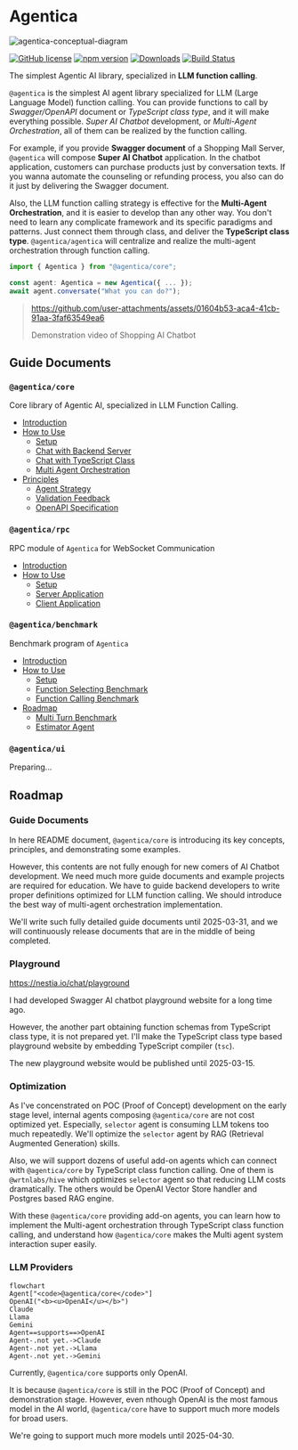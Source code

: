 # Agentica
![agentica-conceptual-diagram](https://github.com/user-attachments/assets/d7ebbd1f-04d3-4b0d-9e2a-234e29dd6c57)

[![GitHub license](https://img.shields.io/badge/license-MIT-blue.svg)](https://github.com/wrtnlabs/agentica/blob/master/LICENSE)
[![npm version](https://img.shields.io/npm/v/@agentica/core.svg)](https://www.npmjs.com/package/@agentica/core)
[![Downloads](https://img.shields.io/npm/dm/@agentica/core.svg)](https://www.npmjs.com/package/@agentica/core)
[![Build Status](https://github.com/wrtnlabs/agentica/workflows/build/badge.svg)](https://github.com/wrtnlabs/agentica/actions?query=workflow%3Abuild)

The simplest Agentic AI library, specialized in **LLM function calling**.

`@agentica` is the simplest AI agent library specialized for LLM (Large Language Model) function calling. You can provide functions to call by *Swagger/OpenAPI* document or *TypeScript class type*, and it will make everything possible. *Super AI Chatbot* development, or *Multi-Agent Orchestration*, all of them can be realized by the function calling.

For example, if you provide **Swagger document** of a Shopping Mall Server, `@agentica` will compose **Super AI Chatbot** application. In the chatbot application, customers can purchase products just by conversation texts. If you wanna automate the counseling or refunding process, you also can do it just by delivering the Swagger document.

Also, the LLM function calling strategy is effective for the **Multi-Agent Orchestration**, and it is easier to develop than any other way. You don't need to learn any complicate framework and its specific paradigms and patterns. Just connect them through class, and deliver the **TypeScript class type**. `@agentica/agentica` will centralize and realize the multi-agent orchestration through function calling.

```typescript
import { Agentica } from "@agentica/core";

const agent: Agentica = new Agentica({ ... });
await agent.conversate("What you can do?");
```

> https://github.com/user-attachments/assets/01604b53-aca4-41cb-91aa-3faf63549ea6
>
> Demonstration video of Shopping AI Chatbot

<!-- To do: re-capture demonstration video with Wrtnlabs title -->



## Guide Documents
### `@agentica/core`
Core library of Agentic AI, specialized in LLM Function Calling.

  - [Introduction](https://github.com/wrtnlabs/agentica/tree/main/packages/core)
  - [How to Use](https://github.com/wrtnlabs/agentica/tree/main/packages/core#how-to-use)
    - [Setup](https://github.com/wrtnlabs/agentica/tree/main/packages/core#setup)
    - [Chat with Backend Server](https://github.com/wrtnlabs/agentica/tree/main/packages/core#chat-with-backend-server)
    - [Chat with TypeScript Class](https://github.com/wrtnlabs/agentica/tree/main/packages/core#chat-with-typescript-class)
    - [Multi Agent Orchestration](https://github.com/wrtnlabs/agentica/tree/main/packages/core#multi-agent-orchestration)
  - [Principles](https://github.com/wrtnlabs/agentica/tree/main/packages/core#principles)
    - [Agent Strategy](https://github.com/wrtnlabs/agentica/tree/main/packages/core#agent-strategy)
    - [Validation Feedback](https://github.com/wrtnlabs/agentica/tree/main/packages/core#validation-feedback)
    - [OpenAPI Specification](https://github.com/wrtnlabs/agentica/tree/main/packages/core#openapi-specification)

### `@agentica/rpc`
RPC module of `Agentica` for WebSocket Communication

  - [Introduction](https://github.com/wrtnlabs/agentica/tree/main/packages/rpc)
  - [How to Use](https://github.com/wrtnlabs/agentica/tree/main/packages/rpc#how-to-use)
    - [Setup](https://github.com/wrtnlabs/agentica/tree/main/packages/rpc#setup)
    - [Server Application](https://github.com/wrtnlabs/agentica/tree/main/packages/rpc#server-application)
    - [Client Application](https://github.com/wrtnlabs/agentica/tree/main/packages/rpc#client-application)

### `@agentica/benchmark`
Benchmark program of `Agentica`

  - [Introduction](https://github.com/wrtnlabs/agentica/tree/main/packages/benchmark#introduction)
  - [How to Use](https://github.com/wrtnlabs/agentica/tree/main/packages/benchmark#how-to-use)
    - [Setup](https://github.com/wrtnlabs/agentica/tree/main/packages/benchmark#setup)
    - [Function Selecting Benchmark](https://github.com/wrtnlabs/agentica/tree/main/packages/benchmark#function-selecting-benchmark)
    - [Function Calling Benchmark](https://github.com/wrtnlabs/agentica/tree/main/packages/benchmark#function-calling-benchmark)
  - [Roadmap](https://github.com/wrtnlabs/agentica/tree/main/packages/benchmark#roadmap)
    - [Multi Turn Benchmark](https://github.com/wrtnlabs/agentica/tree/main/packages/benchmark#multi-turn-benchmark)
    - [Estimator Agent](https://github.com/wrtnlabs/agentica/tree/main/packages/benchmark#estimator-benchmark)

### `@agentica/ui`
Preparing...






## Roadmap
### Guide Documents
In here README document, `@agentica/core` is introducing its key concepts, principles, and demonstrating some examples. 

However, this contents are not fully enough for new comers of AI Chatbot development. We need much more guide documents and example projects are required for education. We have to guide backend developers to write proper definitions optimized for LLM function calling. We should introduce the best way of multi-agent orchestration implementation.

We'll write such fully detailed guide documents until 2025-03-31, and we will continuously release documents that are in the middle of being completed.

### Playground
https://nestia.io/chat/playground

I had developed Swagger AI chatbot playground website for a long time ago.

However, the another part obtaining function schemas from TypeScript class type, it is not prepared yet. I'll make the TypeScript class type based playground website by embedding TypeScript compiler (`tsc`).

The new playground website would be published until 2025-03-15.

### Optimization
As I've concenstrated on POC (Proof of Concept) development on the early stage level, internal agents composing `@agentica/core` are not cost optimized yet. Especially, `selector` agent is consuming LLM tokens too much repeatedly. We'll optimize the `selector` agent by RAG (Retrieval Augmented Generation) skills.

Also, we will support dozens of useful add-on agents which can connect with `@agentica/core` by TypeScript class function calling. One of them is `@wrtnlabs/hive` which optimizes `selector` agent so that reducing LLM costs dramatically. The others would be OpenAI Vector Store handler and Postgres based RAG engine.

With these `@agentica/core` providing add-on agents, you can learn how to implement the Multi-agent orchestration through TypeScript class function calling, and understand how `@agentica/core` makes the Multi agent system interaction super easily.

### LLM Providers
```mermaid
flowchart
Agent["<code>@agentica/core</code>"]
OpenAI("<b><u>OpenAI</u></b>")
Claude
Llama
Gemini
Agent==supports==>OpenAI
Agent-.not yet.->Claude
Agent-.not yet.->Llama
Agent-.not yet.->Gemini
```

Currently, `@agentica/core` supports only OpenAI. 

It is because `@agentica/core` is still in the POC (Proof of Concept) and demonstration stage. However, even nthough OpenAI is the most famous model in the AI world, `@agentica/core` have to support much more models for broad users.

We're going to support much more models until 2025-04-30.

